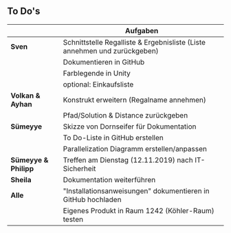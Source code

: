  ## To Do's

|              | Aufgaben                                                                                                 |
|--------------| ---------------------------------------------------------------------------------------------------------| 
|**Sven**      | Schnittstelle Regalliste & Ergebnisliste (Liste annehmen und zurückgeben)                                |
|              | Dokumentieren in GitHub                                                                                  |
|              | Farblegende in Unity                                                                                     |
|              | optional: Einkaufsliste                                                                                  |
|**Volkan & Ayhan**| Konstrukt erweitern (Regalname annehmen)                                                             |
|              | Pfad/Solution & Distance zurückgeben                                                                     |
|**Sümeyye**       | Skizze von Dornseifer für Dokumentation                                                              |
|                | To Do-Liste in GitHub erstellen                                                                        |
|              | Parallelization Diagramm erstellen/anpassen                                                              |
|**Sümeyye & Philipp**| Treffen am Dienstag (12.11.2019) nach IT-Sicherheit                                               |
|**Sheila**        | Dokumentation weiterführen                                                                           |                                                                          |
|**Alle**          | "Installationsanweisungen" dokumentieren in GitHub hochladen                                         |
|              | Eigenes Produkt in Raum 1242 (Köhler-Raum) testen                                                        |
